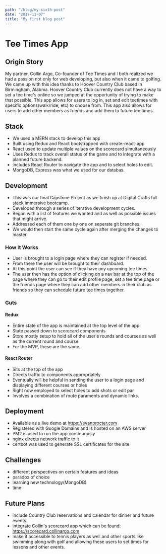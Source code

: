 ```yaml
---
path: "/blog/my-sixth-post"
date: "2017-11-07"
title: "My first blog post"
---
```


# Tee Times App
## Origin Story
My partner, Collin Argo, Co-founder of Tee Times and I both realized we had a passion not only for web developing, but also when it came to golfing. We came up with this idea thanks to Hoover Country Club based in Birmingham, Alabma. Hoover Country Club currently does not have a way to set a tee time's online so we jumped at the opportunity of trying to make that possible. This app allows for users to log in, set and edit teetimes with specific options(walk/ride, etc) to choose from. This app also allows for users to add other members as friends and add them to future tee times.

## Stack
- We used a MERN stack to develop this app
- Built using Redux and React bootstrapped with create-react-app 
- React used to update multiple values on the scorecard simultaneously
- Uses Redux to track overall status of the game and to integrate with a planned future backend. 
- Includes React Router to navigate the app and to select holes to edit.
- MongoDB, Express was what we used for our databas. 

## Development
- This was our final Capstone Project as we finish up at Digital Crafts full stack immersive bootcamp.
- Developed through a series of iterative development cycles.
- Began with a list of features we wanted and as well as possible issues that might arrive.
- Addressed each of them one by one on seperate git branches.
- We would then start the same cycle again after merging the changes to master.

### How It Works
- User is brought to a login page where they can register if needed.
- From there the user will be brought to their dashboard. 
- At this point the user can see if they have any upcoming tee times.
- The user then has the option of clicking on a nav bar at the top of the page where they can go to their edit profile page, set a tee time page or the friends page where they can add other members in their club as friends so they can schedule future tee times together.

### Guts
#### Redux
- Entire state of the app is maintained at the top level of the app
- State passed down to scorecard components
- Store mostly setup to hold all of the user's rounds and courses as well as the current round and course
- For the MVP, these are the same.

#### React Router
- Sits at the top of the app
- Directs traffic to components appropriately
- Eventually will be helpful in sending the user to a login page and displaying different courses or holes
- Right now employed to select holes to add shots or edit par
- Involves a combination of route paraments and dynamic links.

## Deployment
- Available as a live demo at 
https://evanprocter.com
- Registered with Google Domains and is hosted on an AWS server
- PM2 is used to run the app continuously
- nginx directs network traffic to it
- certbot was used to generate SSL certificates for the site

## Challenges
- different perspectives on certain features and ideas
- paradox of choice
- learning new technology(MongoDB)
- time

## Future Plans
- include Country Club reservations and calendar for dinner and future events
- integrate Collin's scorecard app which can be found: https://scorecard.collinargo.com 
- make it accessible to tennis players as well and other sports like swimming along with golf and allowing these users to set times for lessons and other events.